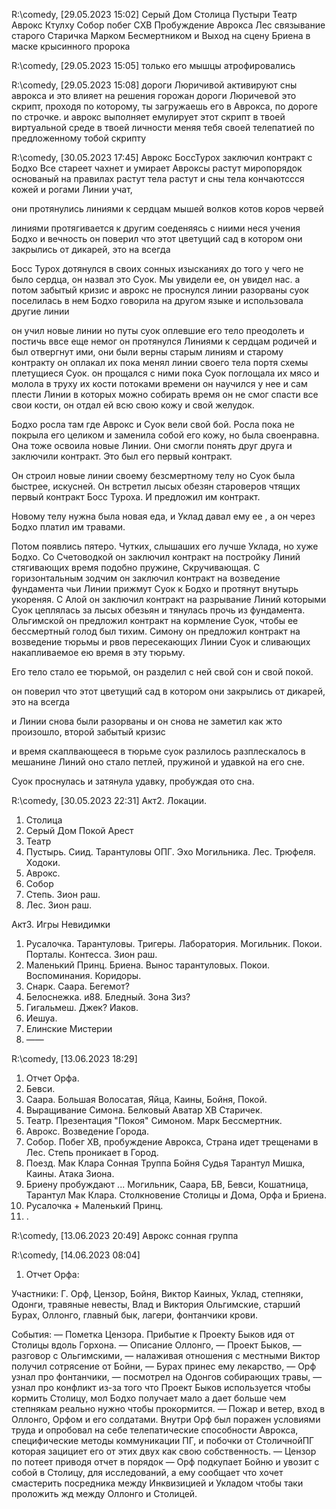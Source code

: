 R:\comedy, [29.05.2023 15:02]
Серый Дом 
Столица
Пустыри
Театр
Аврокс Ктулху
Собор побег СХВ Пробуждение Аврокса
Лес связывание старого Старичка Марком Бесмертником и Выход на сцену Бриена в маске крысинного пророка

R:\comedy, [29.05.2023 15:05]
только его мышцы атрофировались

R:\comedy, [29.05.2023 15:08]
дороги Люричивой активируют сны аврокса и это влияет на решения горожан
дороги Люричевой это скрипт, проходя по которому, ты загружаешь его в Аврокса, по дороге по строчке. и аврокс выполняет емулирует этот скрипт в твоей виртуальной среде в твоей личности меняя тебя своей телепатией по предложенному тобой скрипту

R:\comedy, [30.05.2023 17:45]
Аврокс
БоссТурох заключил контракт с Бодхо
Все стареет чахнет и умирает Авроксы растут
миропорядок основаный на правилах
растут тела растут и сны
тела кончаютссся кожей и рогами
Линии учат, 

они протянулись линиями к сердцам мышей волков котов коров червей

линиями протягивается к другим соеденяясь с ниими неся учения Бодхо и вечность
он поверил что этот цветущий сад в котором они закрылись от дикарей, это на всегда

Босс Турох дотянулся в своих сонных изысканиях до того у чего не было сердца, он назвал это Суок. Мы увидели ее, он увидел нас.
а потом забытый кризис и аврокс не проснулся 
линии разорваны
суок поселилась в нем
Бодхо говорила на другом языке и использовала другие линии

он учил новые линии но путы суок оплевшие его тело преодолеть и постичь ввсе еще немог
он протянулся Линиями к сердцам родичей и был отвергнут ими, они были верны старым линиям и старому контракту
он оплакал их пока менял линии своего тела  портя схемы плетущиеся Суок. 
он прощался с ними пока Суок поглощала их мясо и молола в труху их кости потоками времени
он научился у нее и сам плести Линии в которых можно собирать время
он не смог спасти все свои кости, он отдал ей всю свою кожу и свой желудок. 

Бодхо росла там где Аврокс и Суок вели свой бой. Росла пока не покрыла его целиком и заменила собой его кожу, но была своенравна. Она тоже освоила новые Линии. Они смогли понять друг друга и заключили контракт. Это был его первый контракт.

Он строил новые линии своему безсмертному телу но Суок была быстрее, искусней. Он встретил лысых обезян староверов чтящих первый контракт Босс Туроха. И  предложил им контракт. 

Новому телу нужна была новая еда, и Уклад давал ему ее , а он через Бодхо платил им травами.

Потом появлись пятеро. Чутких, слышаших его лучше Уклада, но хуже Бодхо. Со Счетоводкой он заключил контракт на постройку Линий стягивающих время подобно пружине, Скручивающая. С горизонтальным зодчим он заключил контракт на возведение фундамента чьи Линии прижмут Суок к Бодхо и протянут внутырь укореняя. С Алой он заключил контракт на разрывание Линий которыми Суок цеплялась за лысых обезьян и тянулась прочь из фундамента. Ольгимской он предложил контракт на кормление Суок, чтобы ее бессмертный голод был тихим. Симону он предложил контракт на возведение тюрьмы и рвов пересекающих Линии Суок и сливающих накапливаемое ею время в эту тюрьму. 

Его тело стало ее тюрьмой, он разделил с ней свой сон и свой покой.

 он поверил что этот цветущий сад в котором они закрылись от дикарей, это на всегда

и Линии снова были разорваны и он снова не заметил как жто произошло, второй забытый кризис

и время скаплвающееся в тюрьме суок разлилось разплескалось в мешанине Линий оно стало петлей, пружиной и удавкой на его сне.

Суок проснулась и затянула удавку, пробуждая ото сна.

R:\comedy, [30.05.2023 22:31]
Акт2. Локации.
1. Столица
2. Серый Дом Покой Арест
3. Театр
4. Пустырь. Сиид. Тарантуловы ОПГ. Эхо Могильника. Лес. Трюфеля. Ходоки.
5. Аврокс.
6. Собор
7. Степь. Зион раш. 
8. Лес. Зион раш.

Акт3. Игры Невидимки
1. Русалочка. Тарантуловы. Тригеры. Лаборатория. Могильник. Покои. Порталы. Контесса. Зион раш.
2. Маленький Принц. Бриена. Вынос тарантуловых.  Покои. Воспоминания. Коридоры.
3. Снарк. Саара. Бегемот?
4. Белоснежка. и88. Бледный. Зона Зиз?
5. Гигальмеш. Джек? Иаков. 
6. Иешуа.
7. Елинские Мистерии
8. ——

R:\comedy, [13.06.2023 18:29]
1. Отчет Орфа.
2. Бевси.
3. Саара. Большая Волосатая, Яйца, Каины, Бойня, Покой.
4. Выращивание Симона. Белковый Аватар ХВ Старичек.
5. Театр. Презентация "Покоя" Симоном. Марк Бессмертник.
6. Аврокс. Возведение Города.
7. Собор. Побег ХВ, пробуждение Аврокса, Страна идет трещенами в Лес. Степь проникает в Город. 
8. Поезд. Мак Клара Сонная Труппа Бойня Судья Тарантул Мишка, Каины. Атака Зиона.
9. Бриену пробуждают ... Могильник, Саара, БВ, Бевси, Кошатница, Тарантул Мак Клара.
Столкновение Столицы и Дома, Орфа и Бриена.
10. Русалочка + Маленький Принц.
11. .

R:\comedy, [13.06.2023 20:49]
Аврокс сонная группа

R:\comedy, [14.06.2023 08:04]
1. Отчет Орфа:

Участники: Г. Орф, Цензор, Бойня, Виктор Каиных, Уклад, степняки, Одонги, травяные невесты, Влад и Виктория Ольгимские, старший Бурах, Оллонго, главный бык, лагери, фонтанчики крови.
 
События: 
— Пометка Цензора. Прибытие к Проекту Быков идя от Столицы вдоль Горхона.
— Описание Оллонго, 
— Проект Быков, 
— разговор с Ольгимскими, 
— налаживая отношения с местными Виктор получил сотрясение от Бойни, 
— Бурах принес ему лекарство, 
— Орф узнал про фонтанчики,
— посмотрел на Одонгов собирающих травы, 
— узнал про конфликт из-за того что Проект Быков используется чтобы кормить Столицу, мол Бодхо получает мало а дает больше чем степнякам реально нужно чтобы прокормится.
— Пожар и ветер, вход в Оллонго, Орфом и его солдатами. Внутри Орф был поражен условиями труда и опробовал на себе телепатические способности Аврокса, специфические методы коммуникации ПГ, и побочки от СтоличнойПГ которая зацициет его от этих двух как свою собственность. 
— Цензор по потеет приводя отчет в порядок
— Орф подкупает Бойню и увозит с собой в Столицу, для исследований, а ему сообщает что хочет смастерить посредника между Инквизицией и Укладом чтобы таки проложить жд между Оллонго и Столицей.
